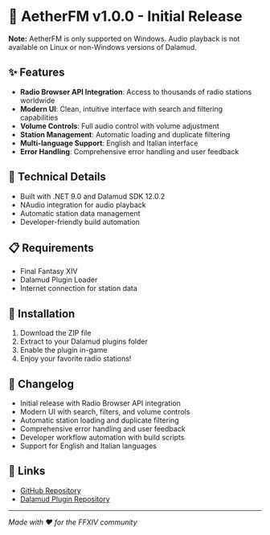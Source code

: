 # 🎵 AetherFM v1.0.0 - Initial Release

**Note:** AetherFM is only supported on Windows. Audio playback is not available on Linux or non-Windows versions of Dalamud.

## ✨ Features
- **Radio Browser API Integration**: Access to thousands of radio stations worldwide
- **Modern UI**: Clean, intuitive interface with search and filtering capabilities
- **Volume Controls**: Full audio control with volume adjustment
- **Station Management**: Automatic loading and duplicate filtering
- **Multi-language Support**: English and Italian interface
- **Error Handling**: Comprehensive error handling and user feedback

## 🔧 Technical Details
- Built with .NET 9.0 and Dalamud SDK 12.0.2
- NAudio integration for audio playback
- Automatic station data management
- Developer-friendly build automation

## 📋 Requirements
- Final Fantasy XIV
- Dalamud Plugin Loader
- Internet connection for station data

## 🚀 Installation
1. Download the ZIP file
2. Extract to your Dalamud plugins folder
3. Enable the plugin in-game
4. Enjoy your favorite radio stations!

## 📝 Changelog
- Initial release with Radio Browser API integration
- Modern UI with search, filters, and volume controls
- Automatic station loading and duplicate filtering
- Comprehensive error handling and user feedback
- Developer workflow automation with build scripts
- Support for English and Italian languages

## 🔗 Links
- [GitHub Repository](https://github.com/SalvatoreDevelopment/AetherFM)
- [Dalamud Plugin Repository](https://github.com/goatcorp/DalamudPluginsD17)

---
*Made with ❤️ for the FFXIV community* 
